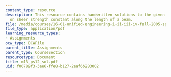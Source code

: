 ```yaml
---
content_type: resource
description: This resource contains handwritten solutions to the given problem set
  on sheer strength constant along the length of a beam.
file: /media/courses/16-01-unified-engineering-i-ii-iii-iv-fall-2005-spring-2006/f00789f33ae6ffe8b1272eaf6b283002_m13_ps12_sol.pdf
file_type: application/pdf
learning_resource_types:
- Assignments
ocw_type: OCWFile
parent_title: Assignments
parent_type: CourseSection
resourcetype: Document
title: m13_ps12_sol.pdf
uid: f00789f3-3ae6-ffe8-b127-2eaf6b283002
---
```

